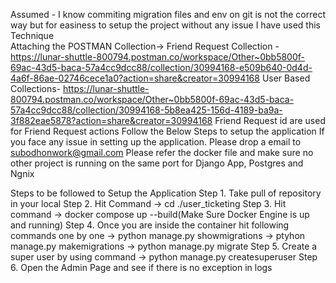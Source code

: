 Assumed -
I know commiting migration files and env on git is not the correct way but for easiness to setup the project without any issue I have used this Technique   
Attaching the POSTMAN Collection->
    Friend Request Collection - https://lunar-shuttle-800794.postman.co/workspace/Other~0bb5800f-69ac-43d5-baca-57a4cc9dcc88/collection/30994168-e509b640-0d4d-4a6f-86ae-02746cece1a0?action=share&creator=30994168
    User Based Collections- https://lunar-shuttle-800794.postman.co/workspace/Other~0bb5800f-69ac-43d5-baca-57a4cc9dcc88/collection/30994168-5b8ea425-156d-4189-ba9a-3f882eae5878?action=share&creator=30994168
    Friend Request id are used for Friend Request actions 
Follow the Below Steps to setup the application
If you face any issue in setting up the application. Please drop a email to subodhonwork@gmail.com
Please refer the docker file and make sure no other project is running on the same port for Django App, Postgres and Ngnix



Steps to be followed to Setup the Application 
Step 1. Take pull of repository in your local
Step 2. Hit Command -> cd ./user_ticketing
Step 3. Hit command -> docker compose up --build(Make Sure Docker Engine is up and running)
Step 4. Once you are inside the container hit following commands one by one -> python manage.py showmigrations
                                                                            -> ptyhon manage.py makemigrations
                                                                            -> python manage.py migrate
Step 5. Create a super user by using command -> python manage.py createsuperuser
Step 6. Open the Admin Page and see if there is no exception in logs
                                                    


